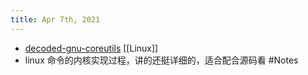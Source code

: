 ```yaml
---
title: Apr 7th, 2021
---
```


- [decoded-gnu-coreutils](http://maizure.org/projects/decoded-gnu-coreutils/) [[Linux]]
- linux 命令的内核实现过程，讲的还挺详细的，适合配合源码看 #Notes